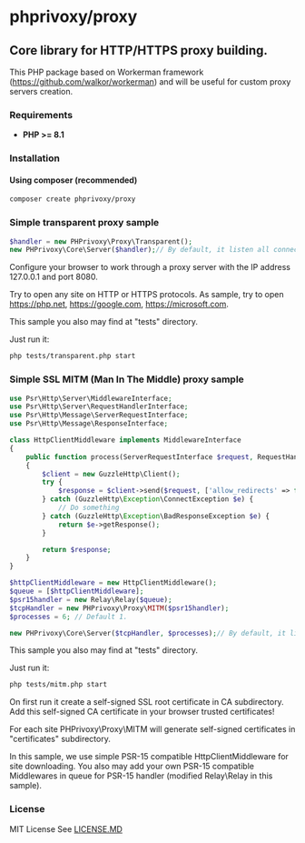# phprivoxy/proxy
## Core library for HTTP/HTTPS proxy building.

This PHP package based on Workerman framework (https://github.com/walkor/workerman) and will be useful for custom proxy servers creation.

### Requirements 
- **PHP >= 8.1**

### Installation
#### Using composer (recommended)
```bash
composer create phprivoxy/proxy
```

### Simple transparent proxy sample

```php
$handler = new PHPrivoxy\Proxy\Transparent();
new PHPrivoxy\Core\Server($handler);// By default, it listen all connections on 8080 port.
```
Configure your browser to work through a proxy server with the IP address 127.0.0.1 and port 8080.

Try to open any site on HTTP or HTTPS protocols. As sample, try to open https://php.net, https://google.com, https://microsoft.com.

This sample you also may find at "tests" directory.

Just run it:
```bash
php tests/transparent.php start
```


### Simple SSL MITM (Man In The Middle) proxy sample

```php
use Psr\Http\Server\MiddlewareInterface;
use Psr\Http\Server\RequestHandlerInterface;
use Psr\Http\Message\ServerRequestInterface;
use Psr\Http\Message\ResponseInterface;

class HttpClientMiddleware implements MiddlewareInterface
{
    public function process(ServerRequestInterface $request, RequestHandlerInterface $handler): ResponseInterface
    {
        $client = new GuzzleHttp\Client();
        try {
            $response = $client->send($request, ['allow_redirects' => false]);
        } catch (GuzzleHttp\Exception\ConnectException $e) {
            // Do something
        } catch (GuzzleHttp\Exception\BadResponseException $e) {
            return $e->getResponse();
        }

        return $response;
    }
}

$httpClientMiddleware = new HttpClientMiddleware();
$queue = [$httpClientMiddleware];
$psr15handler = new Relay\Relay($queue);
$tcpHandler = new PHPrivoxy\Proxy\MITM($psr15handler);
$processes = 6; // Default 1.

new PHPrivoxy\Core\Server($tcpHandler, $processes);// By default, it listen all connections on 8080 port.
```
This sample you also may find at "tests" directory.

Just run it:
```bash
php tests/mitm.php start
```
On first run it create a self-signed SSL root certificate in CA subdirectory. Add this self-signed CA certificate in your browser trusted certificates!

For each site PHPrivoxy\Proxy\MITM will generate self-signed certificates in "certificates" subdirectory.

In this sample, we use simple PSR-15 compatible HttpClientMiddleware for site downloading. You also may add your own PSR-15 compatible Middlewares in queue for PSR-15 handler (modified Relay\Relay in this sample).

### License
MIT License See [LICENSE.MD](LICENSE.MD)

